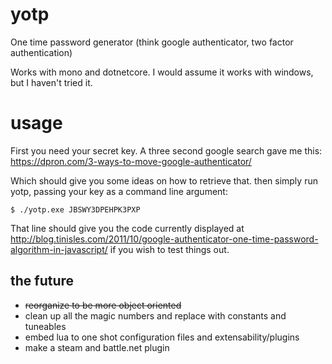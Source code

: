 # yotp
One time password generator (think google authenticator, two factor authentication)

Works with mono and dotnetcore. I would assume it works with windows, but I haven't tried it.

# usage
First you need your secret key. A three second google search gave me this:
https://dpron.com/3-ways-to-move-google-authenticator/

Which should give you some ideas on how to retrieve that. then simply run yotp, passing your key as a command line argument:

    $ ./yotp.exe JBSWY3DPEHPK3PXP

That line should give you the code currently displayed at http://blog.tinisles.com/2011/10/google-authenticator-one-time-password-algorithm-in-javascript/ if you wish to test things out.

## the future
* ~~reorganize to be more object oriented~~
* clean up all the magic numbers and replace with constants and tuneables
* embed lua to one shot configuration files and extensability/plugins
* make a steam and battle.net plugin

